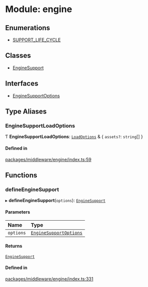 # Module: engine

## Enumerations

- [SUPPORT\_LIFE\_CYCLE](../enums/engine.SUPPORT_LIFE_CYCLE.md)

## Classes

- [EngineSupport](../classes/engine.EngineSupport.md)

## Interfaces

- [EngineSupportOptions](../interfaces/engine.EngineSupportOptions.md)

## Type Aliases

### EngineSupportLoadOptions

Ƭ **EngineSupportLoadOptions**: [`LoadOptions`](plugin_DataSupportManagerPlugin.md#loadoptions) & { `assets?`: `string`[]  }

#### Defined in

[packages/middleware/engine/index.ts:59](https://github.com/Shiotsukikaedesari/vis-three/blob/2f5203e6/packages/middleware/engine/index.ts#L59)

## Functions

### defineEngineSupport

▸ **defineEngineSupport**(`options`): [`EngineSupport`](../classes/engine.EngineSupport.md)

#### Parameters

| Name | Type |
| :------ | :------ |
| `options` | [`EngineSupportOptions`](../interfaces/engine.EngineSupportOptions.md) |

#### Returns

[`EngineSupport`](../classes/engine.EngineSupport.md)

#### Defined in

[packages/middleware/engine/index.ts:331](https://github.com/Shiotsukikaedesari/vis-three/blob/2f5203e6/packages/middleware/engine/index.ts#L331)
